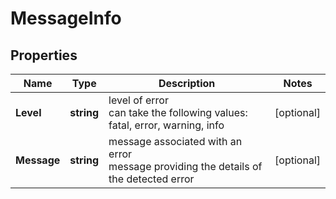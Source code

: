 # MessageInfo


## Properties

| Name | Type | Description | Notes |
|------------ | ------------- | ------------- | -------------|
**Level** | **string** | level of error<br>can take the following values: fatal, error, warning, info |[optional]|
**Message** | **string** | message associated with an error<br>message providing the details of the detected error |[optional]|